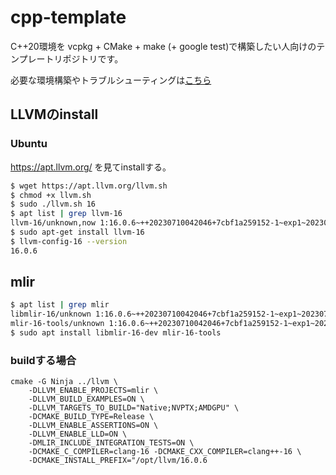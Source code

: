 # cpp-template
C++20環境を vcpkg + CMake + make (+ google test)で構築したい人向けのテンプレートリポジトリです。

必要な環境構築やトラブルシューティングは[こちら](https://github.com/lemolatoon/cpp-json-parser#%E7%92%B0%E5%A2%83%E6%A7%8B%E7%AF%89)

## LLVMのinstall

### Ubuntu
https://apt.llvm.org/ を見てinstallする。
```bash
$ wget https://apt.llvm.org/llvm.sh
$ chmod +x llvm.sh
$ sudo ./llvm.sh 16
$ apt list | grep llvm-16
llvm-16/unknown,now 1:16.0.6~++20230710042046+7cbf1a259152-1~exp1~20230710162136.105 amd64 [installed,automatic]
$ sudo apt-get install llvm-16
$ llvm-config-16 --version
16.0.6
```

## mlir
```bash
$ apt list | grep mlir
libmlir-16/unknown 1:16.0.6~++20230710042046+7cbf1a259152-1~exp1~20230710162136.105 amd64
mlir-16-tools/unknown 1:16.0.6~++20230710042046+7cbf1a259152-1~exp1~20230710162136.105 amd64
$ sudo apt install libmlir-16-dev mlir-16-tools
```

### buildする場合
```
cmake -G Ninja ../llvm \
	-DLLVM_ENABLE_PROJECTS=mlir \
	-DLLVM_BUILD_EXAMPLES=ON \
	-DLLVM_TARGETS_TO_BUILD="Native;NVPTX;AMDGPU" \
	-DCMAKE_BUILD_TYPE=Release \
	-DLLVM_ENABLE_ASSERTIONS=ON \
	-DLLVM_ENABLE_LLD=ON \
	-DMLIR_INCLUDE_INTEGRATION_TESTS=ON \
	-DCMAKE_C_COMPILER=clang-16 -DCMAKE_CXX_COMPILER=clang++-16 \
	-DCMAKE_INSTALL_PREFIX="/opt/llvm/16.0.6
```